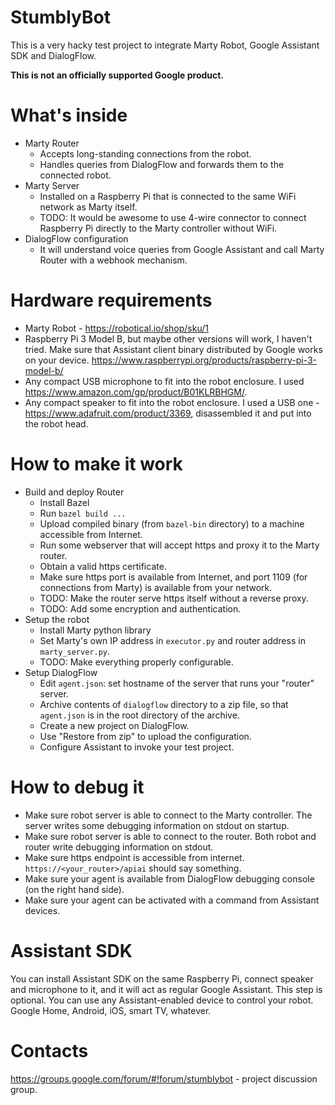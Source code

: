 # StumblyBot

This is a very hacky test project to integrate Marty Robot, Google Assistant SDK
and DialogFlow.

**This is not an officially supported Google product.**

# What's inside

* Marty Router
  * Accepts long-standing connections from the robot.
  * Handles queries from DialogFlow and forwards them to the connected robot.
* Marty Server
  * Installed on a Raspberry Pi that is connected to the same WiFi network as
    Marty itself.
  * TODO: It would be awesome to use 4-wire connector to connect
    Raspberry Pi directly to the Marty controller without WiFi.
* DialogFlow configuration
  * It will understand voice queries from Google Assistant and call Marty Router
    with a webhook mechanism.

# Hardware requirements

* Marty Robot - https://robotical.io/shop/sku/1
* Raspberry Pi 3 Model B, but maybe other versions will work, I haven't tried.
  Make sure that Assistant client binary distributed by Google works on your
  device. https://www.raspberrypi.org/products/raspberry-pi-3-model-b/
* Any compact USB microphone to fit into the robot enclosure. I used
  https://www.amazon.com/gp/product/B01KLRBHGM/.
* Any compact speaker to fit into the robot enclosure. I used a USB one -
  https://www.adafruit.com/product/3369, disassembled it and put into the robot
  head.

# How to make it work

* Build and deploy Router
  * Install Bazel
  * Run `bazel build ...`
  * Upload compiled binary (from `bazel-bin` directory) to a machine accessible
    from Internet.
  * Run some webserver that will accept https and proxy it to the Marty router.
  * Obtain a valid https certificate.
  * Make sure https port is available from Internet, and port 1109 (for
    connections from Marty) is available from your network.
  * TODO: Make the router serve https itself without a reverse proxy.
  * TODO: Add some encryption and authentication.
* Setup the robot
  * Install Marty python library
  * Set Marty's own IP address in `executor.py` and router address in
    `marty_server.py`.
  * TODO: Make everything properly configurable.
* Setup DialogFlow
  * Edit `agent.json`: set hostname of the server that runs your "router"
    server.
  * Archive contents of `dialogflow` directory to a zip file, so that
    `agent.json` is in the root directory of the archive.
  * Create a new project on DialogFlow.
  * Use "Restore from zip" to upload the configuration.
  * Configure Assistant to invoke your test project.

# How to debug it

* Make sure robot server is able to connect to the Marty controller. The server
  writes some debugging information on stdout on startup.
* Make sure robot server is able to connect to the router. Both robot and router
  write debugging information on stdout.
* Make sure https endpoint is accessible from internet.
  `https://<your_router>/apiai` should say something.
* Make sure your agent is available from DialogFlow debugging console (on the
  right hand side).
* Make sure your agent can be activated with a command from Assistant devices.

# Assistant SDK

You can install Assistant SDK on the same Raspberry Pi, connect speaker and
microphone to it, and it will act as regular Google Assistant. This step is
optional. You can use any Assistant-enabled device to control your robot. Google
Home, Android, iOS, smart TV, whatever.

# Contacts

https://groups.google.com/forum/#!forum/stumblybot - project discussion group.
